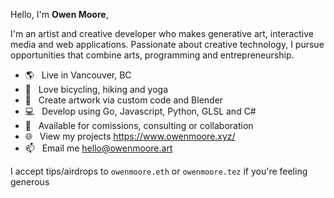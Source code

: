 Hello, I'm **Owen Moore**,

I'm an artist and creative developer who makes generative art, interactive media and web applications. Passionate about creative technology, I pursue opportunities that combine arts, programming and entrepreneurship.

- 🌎 &nbsp; Live in Vancouver, BC
- 🚴 &nbsp; Love bicycling, hiking and yoga
- 🎨 &nbsp; Create artwork via custom code and Blender
- 💻 &nbsp; Develop using Go, Javascript, Python, GLSL and C#
- 📅 &nbsp; Available for comissions, consulting or collaboration
- 🌐 &nbsp; View my projects https://www.owenmoore.xyz/
- 📫 &nbsp; Email me [hello@owenmoore.art](mailto:hello@owenmoore.art)

I accept tips/airdrops to `owenmoore.eth` or `owenmoore.tez` if you're feeling generous